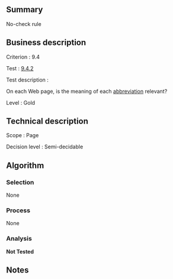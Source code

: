 ## Summary

No-check rule

## Business description

Criterion : 9.4

Test : [9.4.2](http://www.accessiweb.org/index.php/accessiweb-22-english-version.html#test-9-4-2)

Test description :

 On each Web page, is the meaning of each [abbreviation](http://www.accessiweb.org/index.php/glossary-76.html#mAbbr) relevant? 

Level : Gold 

## Technical description

Scope : Page

Decision level : Semi-decidable

## Algorithm

### Selection

None

### Process

None

### Analysis

**Not Tested**

## Notes

